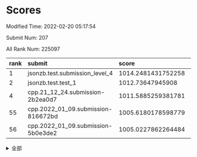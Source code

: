 # Scores

Modified Time: 2022-02-20 05:17:54

Submit Num: 207

All Rank Num: 225097

| rank |               submit               |       score        |       sigma        | pk_num |
| :--- | :--------------------------------- | :----------------- | :----------------- | :----- |
| 1    | jsonzb.test.submission_level_4     | 1014.2481431752258 | 0.8064451506655245 | 4346   |
| 2    | jsonzb.test.test_1                 | 1012.73647945908   | 0.8165391123709015 | 4350   |
| 4    | cpp.21_12_24.submission-2b2ea0d7   | 1011.5885259381781 | 0.7864601535863042 | 4355   |
| 55   | cpp.2022_01_09.submission-816672bd | 1005.6180178598779 | 0.7217637923496095 | 4344   |
| 56   | cpp.2022_01_09.submission-5b0e3de2 | 1005.0227862264484 | 0.7215011067292335 | 4351   |


<details>
<summary>全部</summary>

| rank |                 submit                 |       score        |       sigma        | pk_num |
| :--- | :------------------------------------- | :----------------- | :----------------- | :----- |
| 1    | jsonzb.test.submission_level_4         | 1014.2481431752258 | 0.8064451506655245 | 4346   |
| 2    | jsonzb.test.test_1                     | 1012.73647945908   | 0.8165391123709015 | 4350   |
| 3    | gobigger.level_3.submission_level_3_33 | 1011.6274453289094 | 0.7818521185591177 | 4348   |
| 4    | cpp.21_12_24.submission-2b2ea0d7       | 1011.5885259381781 | 0.7864601535863042 | 4355   |
| 5    | gobigger.level_3.submission_level_3_36 | 1011.5723810476854 | 0.7717004091598065 | 4352   |
| 6    | gobigger.level_3.submission_level_3_47 | 1011.528971535867  | 0.7938221916020429 | 4349   |
| 7    | gobigger.level_3.submission_level_3_2  | 1011.4334358595992 | 0.7748869612441852 | 4354   |
| 8    | gobigger.level_3.submission_level_3_49 | 1011.3835276452248 | 0.7620670522746131 | 4348   |
| 9    | gobigger.level_3.submission_level_3_1  | 1011.3368573938783 | 0.7562748777238041 | 4346   |
| 10   | gobigger.level_3.submission_level_3_8  | 1011.2125120656285 | 0.767265656102939  | 4347   |
| 11   | gobigger.level_3.submission_level_3_42 | 1011.1704347334064 | 0.7728594973008079 | 4345   |
| 12   | gobigger.level_3.submission_level_3_7  | 1011.092364629012  | 0.7850382958374102 | 4351   |
| 13   | gobigger.level_3.submission_level_3_38 | 1010.7824551445948 | 0.748816293492386  | 4351   |
| 14   | gobigger.level_3.submission_level_3_37 | 1010.671573748307  | 0.7684446575523745 | 4346   |
| 15   | gobigger.level_3.submission_level_3_25 | 1010.558184203454  | 0.7559675365941855 | 4354   |
| 16   | gobigger.level_3.submission_level_3_22 | 1010.5492512570274 | 0.7521360231402584 | 4351   |
| 17   | gobigger.level_3.submission_level_3_48 | 1010.5225835499701 | 0.7713567952539248 | 4350   |
| 18   | gobigger.level_3.submission_level_3_41 | 1010.5134067422516 | 0.7627346753156566 | 4352   |
| 19   | gobigger.level_3.submission_level_3_35 | 1010.5102633645403 | 0.7613552224730086 | 4350   |
| 20   | gobigger.level_3.submission_level_3_40 | 1010.4122332618529 | 0.7546823281599363 | 4353   |
| 21   | gobigger.level_3.submission_level_3_10 | 1010.2779472906044 | 0.7450111683570612 | 4343   |
| 22   | gobigger.level_3.submission_level_3_23 | 1010.2647380031799 | 0.7629990991372301 | 4349   |
| 23   | gobigger.level_3.submission_level_3_4  | 1010.1970912664437 | 0.7673545778372098 | 4352   |
| 24   | gobigger.level_3.submission_level_3_39 | 1010.1927826287482 | 0.7663151544996589 | 4350   |
| 25   | gobigger.level_3.submission_level_3_6  | 1010.042823838784  | 0.7644593417030829 | 4353   |
| 26   | gobigger.level_3.submission_level_3_24 | 1010.032731098947  | 0.7638093144279412 | 4344   |
| 27   | gobigger.level_3.submission_level_3_3  | 1009.922033560332  | 0.7650684404417275 | 4348   |
| 28   | gobigger.level_3.submission_level_3_12 | 1009.8737146223439 | 0.7370985281790178 | 4347   |
| 29   | gobigger.level_3.submission_level_3_32 | 1009.8091489538717 | 0.7507551364045899 | 4353   |
| 30   | gobigger.level_3.submission_level_3_16 | 1009.7641562413154 | 0.766419580895817  | 4344   |
| 31   | gobigger.level_3.submission_level_3_11 | 1009.7280375540631 | 0.7446441220422583 | 4350   |
| 32   | gobigger.level_3.submission_level_3_44 | 1009.7270768520074 | 0.7564607267595207 | 4351   |
| 33   | gobigger.level_3.submission_level_3_17 | 1009.5824561903462 | 0.740406173616036  | 4349   |
| 34   | gobigger.level_3.submission_level_3_18 | 1009.574117455556  | 0.7602663156892303 | 4350   |
| 35   | gobigger.level_3.submission_level_3_15 | 1009.5623988609511 | 0.7438046301543522 | 4346   |
| 36   | gobigger.level_3.submission_level_3_14 | 1009.5504135219579 | 0.7542836933542192 | 4351   |
| 37   | gobigger.level_3.submission_level_3_28 | 1009.497792895577  | 0.7648093115150802 | 4341   |
| 38   | gobigger.level_3.submission_level_3_27 | 1009.4809644796628 | 0.758395545819637  | 4356   |
| 39   | gobigger.level_3.submission_level_3_9  | 1009.4774181385434 | 0.7546806267280184 | 4350   |
| 40   | gobigger.level_3.submission_level_3_21 | 1009.3901434910721 | 0.7581467794854623 | 4350   |
| 41   | gobigger.level_3.submission_level_3_45 | 1009.3193114167469 | 0.7481437180025702 | 4353   |
| 42   | gobigger.level_3.submission_level_3_31 | 1009.2756029416106 | 0.7415126170378525 | 4351   |
| 43   | gobigger.level_3.submission_level_3_5  | 1009.2329716047595 | 0.749653054090803  | 4352   |
| 44   | gobigger.level_3.submission_level_3_13 | 1009.1464885308734 | 0.738026263432667  | 4351   |
| 45   | gobigger.level_3.submission_level_3_0  | 1009.1002869852763 | 0.7641129731678431 | 4353   |
| 46   | gobigger.level_3.submission_level_3_30 | 1009.0895354447138 | 0.7404186896503215 | 4353   |
| 47   | gobigger.level_3.submission_level_3_19 | 1009.0250235380804 | 0.7710930317769479 | 4347   |
| 48   | gobigger.level_3.submission_level_3_46 | 1009.0237333383071 | 0.753430227273991  | 4348   |
| 49   | gobigger.level_3.submission_level_3_26 | 1008.8761951152135 | 0.7510087342933606 | 4353   |
| 50   | gobigger.level_3.submission_level_3_43 | 1008.6723893128492 | 0.7418572670650877 | 4349   |
| 51   | gobigger.level_3.submission_level_3_34 | 1008.64711239986   | 0.7390380737233372 | 4352   |
| 52   | gobigger.level_3.submission_level_3_29 | 1008.5852481657238 | 0.7496032777485169 | 4353   |
| 53   | gobigger.level_3.submission_level_3_20 | 1007.7187682266658 | 0.7537861894351009 | 4349   |
| 54   | gobigger.level_1.submission_level_1_29 | 1005.9274657253594 | 0.7100855528886376 | 4347   |
| 55   | cpp.2022_01_09.submission-816672bd     | 1005.6180178598779 | 0.7217637923496095 | 4344   |
| 56   | cpp.2022_01_09.submission-5b0e3de2     | 1005.0227862264484 | 0.7215011067292335 | 4351   |
| 57   | gobigger.level_1.submission_level_1_17 | 1004.9093203863055 | 0.7198849068299336 | 4349   |
| 58   | gobigger.level_1.submission_level_1_15 | 1004.8578799461769 | 0.7142527047453905 | 4350   |
| 59   | gobigger.level_1.submission_level_1_47 | 1004.5945935930988 | 0.7296825055439322 | 4353   |
| 60   | gobigger.level_1.submission_level_1_14 | 1004.4047836387309 | 0.7203188275817015 | 4348   |
| 61   | gobigger.level_1.submission_level_1_43 | 1004.402179095977  | 0.7082510829687415 | 4351   |
| 62   | gobigger.level_1.submission_level_1_34 | 1004.3979962596342 | 0.7203054493436852 | 4350   |
| 63   | gobigger.level_1.submission_level_1_8  | 1004.3555168060193 | 0.717058934913714  | 4351   |
| 64   | gobigger.level_1.submission_level_1_23 | 1004.1852973522025 | 0.7227275374113638 | 4350   |
| 65   | gobigger.level_1.submission_level_1_11 | 1004.1224514994756 | 0.7140456156689962 | 4349   |
| 66   | gobigger.level_1.submission_level_1_4  | 1004.0405406093204 | 0.7225920387233646 | 4346   |
| 67   | gobigger.level_1.submission_level_1_35 | 1004.021816838911  | 0.720546197432705  | 4355   |
| 68   | gobigger.level_1.submission_level_1_33 | 1003.976753608741  | 0.7181621644486563 | 4350   |
| 69   | gobigger.level_1.submission_level_1_9  | 1003.8731877076208 | 0.7278223448910117 | 4350   |
| 70   | gobigger.level_1.submission_level_1_7  | 1003.8520665452581 | 0.7265338401706816 | 4353   |
| 71   | gobigger.level_1.submission_level_1_13 | 1003.7986000191527 | 0.7273947713089227 | 4349   |
| 72   | gobigger.level_1.submission_level_1_22 | 1003.7740475478262 | 0.703748333340929  | 4345   |
| 73   | gobigger.level_1.submission_level_1_36 | 1003.7258121113033 | 0.7022058237523294 | 4349   |
| 74   | gobigger.level_1.submission_level_1_1  | 1003.693746633809  | 0.7190823897105425 | 4349   |
| 75   | gobigger.level_1.submission_level_1_42 | 1003.572381307476  | 0.7221864136841266 | 4351   |
| 76   | gobigger.level_1.submission_level_1_32 | 1003.4918734423339 | 0.7145030896212724 | 4349   |
| 77   | gobigger.level_1.submission_level_1_6  | 1003.4761398078875 | 0.7209354447784357 | 4347   |
| 78   | gobigger.level_1.submission_level_1_44 | 1003.463640051221  | 0.7123283695979452 | 4350   |
| 79   | gobigger.level_1.submission_level_1_25 | 1003.4136610534473 | 0.7199771596304009 | 4357   |
| 80   | gobigger.level_1.submission_level_1_19 | 1003.4042650554375 | 0.7334477632344142 | 4350   |
| 81   | gobigger.level_1.submission_level_1_0  | 1003.328675929213  | 0.7203350078340137 | 4352   |
| 82   | gobigger.level_1.submission_level_1_41 | 1003.2689177500353 | 0.7138215436131046 | 4348   |
| 83   | gobigger.level_1.submission_level_1_45 | 1003.1502033073492 | 0.7165660866739555 | 4350   |
| 84   | gobigger.level_1.submission_level_1_2  | 1003.1360131067677 | 0.7171768566550112 | 4351   |
| 85   | gobigger.level_1.submission_level_1_5  | 1003.032249737453  | 0.7162674057946387 | 4352   |
| 86   | gobigger.level_1.submission_level_1_26 | 1002.9400680310512 | 0.7156164550877384 | 4350   |
| 87   | gobigger.level_1.submission_level_1_39 | 1002.8938996616642 | 0.7112413387295009 | 4347   |
| 88   | gobigger.level_1.submission_level_1_38 | 1002.8866369651632 | 0.710565161120879  | 4354   |
| 89   | gobigger.level_1.submission_level_1_10 | 1002.8056361518326 | 0.7163502066400054 | 4347   |
| 90   | gobigger.level_1.submission_level_1_27 | 1002.738776542171  | 0.7163513666844541 | 4345   |
| 91   | gobigger.level_1.submission_level_1_21 | 1002.7124882006701 | 0.7147901976148988 | 4353   |
| 92   | gobigger.level_1.submission_level_1_28 | 1002.6343951213859 | 0.7048216157168209 | 4352   |
| 93   | gobigger.level_1.submission_level_1_48 | 1002.6111842267725 | 0.7149928210928895 | 4349   |
| 94   | gobigger.level_1.submission_level_1_16 | 1002.6014908372937 | 0.7177695676992617 | 4343   |
| 95   | gobigger.level_1.submission_level_1_12 | 1002.5712956445473 | 0.71924373529954   | 4346   |
| 96   | gobigger.level_1.submission_level_1_40 | 1002.5637116071903 | 0.7036683723598685 | 4352   |
| 97   | gobigger.level_1.submission_level_1_20 | 1002.3719367581137 | 0.7148359263117372 | 4354   |
| 98   | gobigger.level_1.submission_level_1_31 | 1002.3045182602515 | 0.7157068210924817 | 4352   |
| 99   | gobigger.level_1.submission_level_1_30 | 1002.0267577737338 | 0.7174265243598541 | 4345   |
| 100  | gobigger.level_1.submission_level_1_3  | 1001.988744822927  | 0.7083677096874322 | 4347   |
| 101  | gobigger.level_1.submission_level_1_24 | 1001.9568140459774 | 0.7136627378473938 | 4348   |
| 102  | gobigger.level_1.submission_level_1_37 | 1001.8461239518333 | 0.7156954007478857 | 4350   |
| 103  | gobigger.level_1.submission_level_1_46 | 1001.8033317355815 | 0.7037911024039218 | 4348   |
| 104  | gobigger.level_1.submission_level_1_18 | 1001.7969558194038 | 0.7137428779998066 | 4348   |
| 105  | gobigger.level_1.submission_level_1_49 | 1001.5974053844936 | 0.7080822636009708 | 4351   |
| 106  | gobigger.random.submission_random_23   | 997.2817227859048  | 0.7039139256481313 | 4351   |
| 107  | gobigger.random.submission_random_21   | 997.108784483834   | 0.7092583033092223 | 4352   |
| 108  | gobigger.random.submission_random_26   | 996.9522222805053  | 0.7225722891085804 | 4350   |
| 109  | gobigger.random.submission_random_24   | 996.8666928996436  | 0.7165018584437169 | 4350   |
| 110  | gobigger.random.submission_random_43   | 996.7869815775441  | 0.698644222541689  | 4347   |
| 111  | gobigger.random.submission_random_29   | 996.7031244998119  | 0.7105165549621595 | 4351   |
| 112  | gobigger.random.submission_random_42   | 996.5612633433722  | 0.7030904588922423 | 4355   |
| 113  | gobigger.random.submission_random_13   | 996.5047768742354  | 0.7201175790566505 | 4353   |
| 114  | gobigger.random.submission_random_28   | 996.5011748639332  | 0.7007205673332376 | 4351   |
| 115  | gobigger.random.submission_random_4    | 996.4933827363595  | 0.7254888408516362 | 4350   |
| 116  | gobigger.random.submission_random_25   | 996.4522906152016  | 0.7175453127691909 | 4353   |
| 117  | gobigger.random.submission_random_33   | 996.4459207729916  | 0.7048392271805414 | 4348   |
| 118  | gobigger.random.submission_random_8    | 996.4031860134368  | 0.7217949504267746 | 4350   |
| 119  | gobigger.random.submission_random_10   | 996.4029604578911  | 0.7147124941692661 | 4354   |
| 120  | gobigger.random.submission_random_17   | 996.2845006541263  | 0.7009547380896404 | 4351   |
| 121  | gobigger.random.submission_random_6    | 996.2643816005071  | 0.7088147892685931 | 4348   |
| 122  | gobigger.random.submission_random_32   | 996.257474875298   | 0.7050119320357733 | 4353   |
| 123  | gobigger.random.submission_random_38   | 996.2556605846199  | 0.70788520734434   | 4348   |
| 124  | gobigger.random.submission_random_1    | 996.2306518043084  | 0.7173885551631831 | 4348   |
| 125  | gobigger.random.submission_random_19   | 996.195115308524   | 0.7279765063365805 | 4351   |
| 126  | gobigger.random.submission_random_12   | 996.1939466569502  | 0.7129733815767163 | 4354   |
| 127  | gobigger.random.submission_random_35   | 996.0158922548167  | 0.7150871619115496 | 4352   |
| 128  | gobigger.random.submission_random_15   | 995.9985426802245  | 0.7093441910351247 | 4350   |
| 129  | gobigger.random.submission_random_2    | 995.9362133609412  | 0.7140507409068397 | 4350   |
| 130  | gobigger.random.submission_random_31   | 995.9233058575945  | 0.704624177388893  | 4350   |
| 131  | gobigger.random.submission_random_37   | 995.8853052258295  | 0.7010977572753122 | 4353   |
| 132  | gobigger.random.submission_random_36   | 995.8208956540724  | 0.707460183194718  | 4351   |
| 133  | gobigger.random.submission_random_40   | 995.8193953114285  | 0.702853903594865  | 4353   |
| 134  | gobigger.random.submission_random_5    | 995.78244788751    | 0.7090724407440643 | 4353   |
| 135  | gobigger.random.submission_random_30   | 995.7491901312641  | 0.7089866314749803 | 4351   |
| 136  | gobigger.random.submission_random_46   | 995.731912409914   | 0.7188533746906363 | 4349   |
| 137  | gobigger.random.submission_random_14   | 995.7066262815832  | 0.7027843005641323 | 4352   |
| 138  | gobigger.random.submission_random_20   | 995.69845991776    | 0.7072679996287213 | 4351   |
| 139  | gobigger.random.submission_random_49   | 995.6976414675905  | 0.7327176320691577 | 4349   |
| 140  | gobigger.random.submission_random_48   | 995.6964730117677  | 0.7182244689899251 | 4348   |
| 141  | gobigger.random.submission_random_16   | 995.6832087715079  | 0.719185727305147  | 4349   |
| 142  | gobigger.random.submission_random_3    | 995.6705718491277  | 0.7034653471677285 | 4346   |
| 143  | gobigger.random.submission_random_41   | 995.6494303695497  | 0.7194877427255458 | 4346   |
| 144  | gobigger.random.submission_random_7    | 995.575442277481   | 0.7134217176012164 | 4347   |
| 145  | gobigger.random.submission_random_27   | 995.5193119459638  | 0.7175995146477941 | 4350   |
| 146  | gobigger.random.submission_random_34   | 995.4946403811165  | 0.7006352809150806 | 4346   |
| 147  | gobigger.random.submission_random_39   | 995.3574989697776  | 0.7137025544042415 | 4349   |
| 148  | gobigger.random.submission_random_47   | 995.339575925177   | 0.7255459382523114 | 4351   |
| 149  | gobigger.random.submission_random_0    | 995.3380060227064  | 0.7198564391602407 | 4353   |
| 150  | gobigger.random.submission_random_45   | 995.2740464976469  | 0.713596741504256  | 4350   |
| 151  | gobigger.random.submission_random_11   | 995.2390016035032  | 0.7148855293514527 | 4347   |
| 152  | gobigger.random.submission_random_44   | 995.1319532340713  | 0.7081507132340229 | 4355   |
| 153  | gobigger.random.submission_random_9    | 995.0500287384223  | 0.7103659656326999 | 4348   |
| 154  | gobigger.random.submission_random_22   | 995.0078041128568  | 0.726574739326021  | 4352   |
| 155  | gobigger.random.submission_random_18   | 994.7480889914796  | 0.7152623208740843 | 4348   |
| 156  | gobigger.level_2.submission_level_2_11 | 994.4588764452949  | 0.7248891933431743 | 4352   |
| 157  | gobigger.level_2.submission_level_2_47 | 993.7269444371765  | 0.7346926572931682 | 4344   |
| 158  | gobigger.level_2.submission_level_2_2  | 993.2851762070447  | 0.7381128867386216 | 4347   |
| 159  | gobigger.level_2.submission_level_2_38 | 993.2791529589059  | 0.7571783086199791 | 4350   |
| 160  | gobigger.level_2.submission_level_2_20 | 993.2159574562445  | 0.7545752566175391 | 4347   |
| 161  | gobigger.level_2.submission_level_2_34 | 993.0882041938969  | 0.7323909166126051 | 4348   |
| 162  | gobigger.level_2.submission_level_2_28 | 992.9922106156216  | 0.7238743541333221 | 4349   |
| 163  | gobigger.level_2.submission_level_2_30 | 992.951754568566   | 0.7380943129502927 | 4345   |
| 164  | gobigger.level_2.submission_level_2_17 | 992.91756652546    | 0.7388837740767058 | 4348   |
| 165  | gobigger.level_2.submission_level_2_13 | 992.8260824770514  | 0.7385192457567846 | 4346   |
| 166  | gobigger.level_2.submission_level_2_33 | 992.824678636126   | 0.7392209987049104 | 4351   |
| 167  | gobigger.level_2.submission_level_2_37 | 992.8194309371858  | 0.735233413195365  | 4350   |
| 168  | gobigger.level_2.submission_level_2_49 | 992.6280456763684  | 0.7612305577673354 | 4352   |
| 169  | gobigger.level_2.submission_level_2_44 | 992.5933631158549  | 0.7418859072094683 | 4343   |
| 170  | gobigger.level_2.submission_level_2_23 | 992.5174428220712  | 0.7301774943577226 | 4353   |
| 171  | gobigger.level_2.submission_level_2_39 | 992.4753333515791  | 0.7563404323596782 | 4352   |
| 172  | gobigger.level_2.submission_level_2_36 | 992.4612531944742  | 0.7433298390717386 | 4349   |
| 173  | gobigger.level_2.submission_level_2_26 | 992.4529913495529  | 0.7567647866550488 | 4346   |
| 174  | gobigger.level_2.submission_level_2_22 | 992.409890893644   | 0.7467236154982225 | 4347   |
| 175  | gobigger.level_2.submission_level_2_46 | 992.2503500662557  | 0.7350588148703269 | 4355   |
| 176  | gobigger.level_2.submission_level_2_10 | 992.1365491848777  | 0.7464672891720928 | 4349   |
| 177  | gobigger.level_2.submission_level_2_6  | 992.091490250186   | 0.7507897214320831 | 4353   |
| 178  | gobigger.level_2.submission_level_2_42 | 992.0809204758302  | 0.7407879948344054 | 4352   |
| 179  | gobigger.level_2.submission_level_2_4  | 992.0532624079398  | 0.7382692524252593 | 4351   |
| 180  | gobigger.level_2.submission_level_2_35 | 992.0361965425194  | 0.7410946852753071 | 4355   |
| 181  | gobigger.level_2.submission_level_2_43 | 992.0274470975224  | 0.7539530192138795 | 4344   |
| 182  | gobigger.level_2.submission_level_2_7  | 992.0182479403292  | 0.7540561122527948 | 4349   |
| 183  | gobigger.level_2.submission_level_2_31 | 991.9988807664879  | 0.742356947012575  | 4350   |
| 184  | gobigger.level_2.submission_level_2_16 | 991.8662403265129  | 0.7569573297550077 | 4348   |
| 185  | gobigger.level_2.submission_level_2_19 | 991.7991929613646  | 0.7453169811507248 | 4349   |
| 186  | gobigger.level_2.submission_level_2_14 | 991.7913960601425  | 0.7524676639296414 | 4348   |
| 187  | gobigger.level_2.submission_level_2_24 | 991.7486522457637  | 0.7468567972400507 | 4349   |
| 188  | gobigger.level_2.submission_level_2_0  | 991.744477476948   | 0.7362766066976454 | 4352   |
| 189  | gobigger.level_2.submission_level_2_48 | 991.72212528408    | 0.7832795455374285 | 4350   |
| 190  | gobigger.level_2.submission_level_2_8  | 991.5848995298754  | 0.7402593043889233 | 4351   |
| 191  | gobigger.level_2.submission_level_2_27 | 991.5819349122058  | 0.7428006523648056 | 4350   |
| 192  | gobigger.level_2.submission_level_2_9  | 991.5600319979384  | 0.7494519167492281 | 4347   |
| 193  | gobigger.level_2.submission_level_2_15 | 991.3009293443247  | 0.7504356420535984 | 4350   |
| 194  | gobigger.level_2.submission_level_2_3  | 991.2450749118993  | 0.7516977707886338 | 4349   |
| 195  | gobigger.level_2.submission_level_2_1  | 991.1994806602373  | 0.7511146359945214 | 4343   |
| 196  | gobigger.level_2.submission_level_2_18 | 991.130497757174   | 0.7618283563687533 | 4346   |
| 197  | gobigger.level_2.submission_level_2_32 | 990.9795276782886  | 0.7645890415617163 | 4353   |
| 198  | gobigger.level_2.submission_level_2_29 | 990.9385058386022  | 0.7464941721619005 | 4345   |
| 199  | gobigger.level_2.submission_level_2_5  | 990.8717161939722  | 0.7693170409856744 | 4355   |
| 200  | gobigger.level_2.submission_level_2_40 | 990.6287963879289  | 0.7446768543449285 | 4346   |
| 201  | gobigger.level_2.submission_level_2_21 | 990.5593637282096  | 0.7710209833665382 | 4352   |
| 202  | gobigger.level_2.submission_level_2_12 | 990.4240439496153  | 0.7793761149086647 | 4348   |
| 203  | gobigger.level_2.submission_level_2_45 | 990.1857301702629  | 0.7749440687127718 | 4349   |
| 204  | gobigger.level_2.submission_level_2_25 | 990.0326244302963  | 0.778194330556737  | 4349   |
| 205  | gobigger.level_2.submission_level_2_41 | 990.0196885864705  | 0.786706146961402  | 4351   |
| 206  | gobigger.none.submission_none_0        | 977.9151504730212  | 1.3155684358551407 | 4349   |
| 207  | gobigger.none.submission_none_1        | 977.6548168551553  | 1.3052879388636107 | 4352   |

</details>